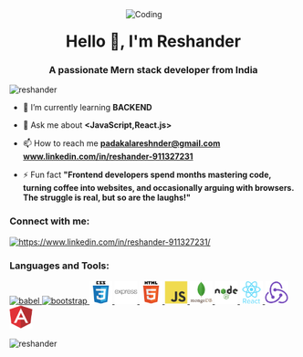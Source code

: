 
<img align="right" alt="Coding" width="300" src="https://usersnap.com/blog/wp-content/uploads/2020/05/How-to-become-a-front-end-developer-1280x720.png">
<h1 align="center">Hello 👋, I'm Reshander</h1>
<h3 align="center">A passionate Mern stack developer from India</h3>



<p align="left"> <img src="https://komarev.com/ghpvc/?username=reshander&label=Profile%20views&color=0e75b6&style=flat" alt="reshander" />  </p>

- 🌱 I’m currently learning **BACKEND**

- 💬 Ask me about **<JavaScript,React.js>**

- 📫 How to reach me **padakalareshnder@gmail.com** **www.linkedin.com/in/reshander-911327231**

- ⚡ Fun fact **"Frontend developers spend months mastering code, turning coffee into websites, and occasionally arguing with browsers. The struggle is real, but so are the laughs!"**

<h3 align="left">Connect with me:</h3>
<p align="left">
<a href="https://www.linkedin.com/in/reshander-911327231/" target="blank"><img align="center" src="https://raw.githubusercontent.com/rahuldkjain/github-profile-readme-generator/master/src/images/icons/Social/linked-in-alt.svg" alt="https://www.linkedin.com/in/reshander-911327231/" height="30" width="40" /></a>
</p>

<h3 align="left">Languages and Tools:</h3>
<p align="left"> <a href="https://babeljs.io/" target="_blank" rel="noreferrer"> <img src="https://www.vectorlogo.zone/logos/babeljs/babeljs-icon.svg" alt="babel" width="40" height="40"/> </a> <a href="https://getbootstrap.com" target="_blank" rel="noreferrer"> <img src="https://upload.wikimedia.org/wikipedia/commons/b/b2/Bootstrap_logo.svg" alt="bootstrap" width="40" height="40"/> </a> <a href="https://www.w3schools.com/css/" target="_blank" rel="noreferrer"> <img src="https://raw.githubusercontent.com/devicons/devicon/master/icons/css3/css3-original-wordmark.svg" alt="css3" width="40" height="40"/> </a> <a href="https://expressjs.com" target="_blank" rel="noreferrer"> <img src="https://raw.githubusercontent.com/devicons/devicon/master/icons/express/express-original-wordmark.svg" alt="express" width="40" height="40"/> </a> <a href="https://www.w3.org/html/" target="_blank" rel="noreferrer"> <img src="https://raw.githubusercontent.com/devicons/devicon/master/icons/html5/html5-original-wordmark.svg" alt="html5" width="40" height="40"/> </a> <a href="https://developer.mozilla.org/en-US/docs/Web/JavaScript" target="_blank" rel="noreferrer"> <img src="https://raw.githubusercontent.com/devicons/devicon/master/icons/javascript/javascript-original.svg" alt="javascript" width="40" height="40"/> </a> <a href="https://www.mongodb.com/" target="_blank" rel="noreferrer"> <img src="https://raw.githubusercontent.com/devicons/devicon/master/icons/mongodb/mongodb-original-wordmark.svg" alt="mongodb" width="40" height="40"/> </a> <a href="https://nodejs.org" target="_blank" rel="noreferrer"> <img src="https://raw.githubusercontent.com/devicons/devicon/master/icons/nodejs/nodejs-original-wordmark.svg" alt="nodejs" width="40" height="40"/> </a> <a href="https://reactjs.org/" target="_blank" rel="noreferrer"> <img src="https://raw.githubusercontent.com/devicons/devicon/master/icons/react/react-original-wordmark.svg" alt="react" width="40" height="40"/> </a> <a href="https://redux.js.org" target="_blank" rel="noreferrer"> <img src="https://raw.githubusercontent.com/devicons/devicon/master/icons/redux/redux-original.svg" alt="redux" width="40" height="40"/> </a> <a href="https://redux.js.org" target="_blank" rel="noreferrer"> <img src="https://github.com/bestofjs/bestofjs/blob/master/apps/bestofjs-nextjs/public/logos/angular.dark.svg" alt="Angular" width="40" height="40"/> </a> </p>

<p><img align="center" src="https://github-readme-stats.vercel.app/api/top-langs?username=reshander&show_icons=true&locale=en&layout=compact" alt="reshander" /></p>
